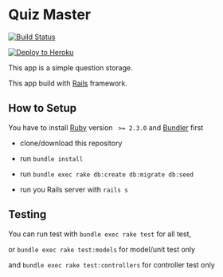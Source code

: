 # Quiz Master

[![Build Status](https://travis-ci.org/prihandi/Quiz-Master.svg?branch=master)](https://travis-ci.org/prihandi/Quiz-Master)

[![Deploy to Heroku](https://www.herokucdn.com/deploy/button.png)](https://heroku.com/deploy)

This app is a simple question storage.

This app build with [Rails](http://rubyonrails.org) framework.

## How to Setup

You have to install [Ruby](https://www.ruby-lang.org) version ` >= 2.3.0` and [Bundler](http://bundler.io) first

- clone/download this repository

- run `bundle install`

- run `bundle exec rake db:create db:migrate db:seed`

- run you Rails server with `rails s`

## Testing

You can run test with `bundle exec rake test` for all test, 

or `bundle exec rake test:models` for model/unit test only

and `bundle exec rake test:controllers` for controller test only
